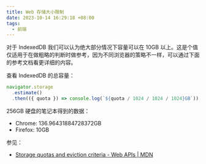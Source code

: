 ```yaml
---
title: Web 存储大小限制
date: 2023-10-14 16:29:18 +08:00
tags:
  - 前端
---
```


对于 IndexedDB 我们可以认为绝大部分情况下容量可以在 10GB 以上。这是个值仅适用于在做粗略的判断时做参考，因为不同浏览器的策略不一样，可以通过下面的参考文档看更详细的内容。

查看 IndexedDB 的总容量：

```js
navigator.storage
  .estimate()
  .then(({ quota }) => console.log(`${quota / 1024 / 1024 / 1024}GB`));
```

256GB 硬盘的笔记本得到的数据：

- Chrome: 136.96431884728372GB
- Firefox: 10GB

参见：

- [Storage quotas and eviction criteria - Web APIs | MDN](https://developer.mozilla.org/en-US/docs/Web/API/Storage_API/Storage_quotas_and_eviction_criteria#other_web_technologies)
